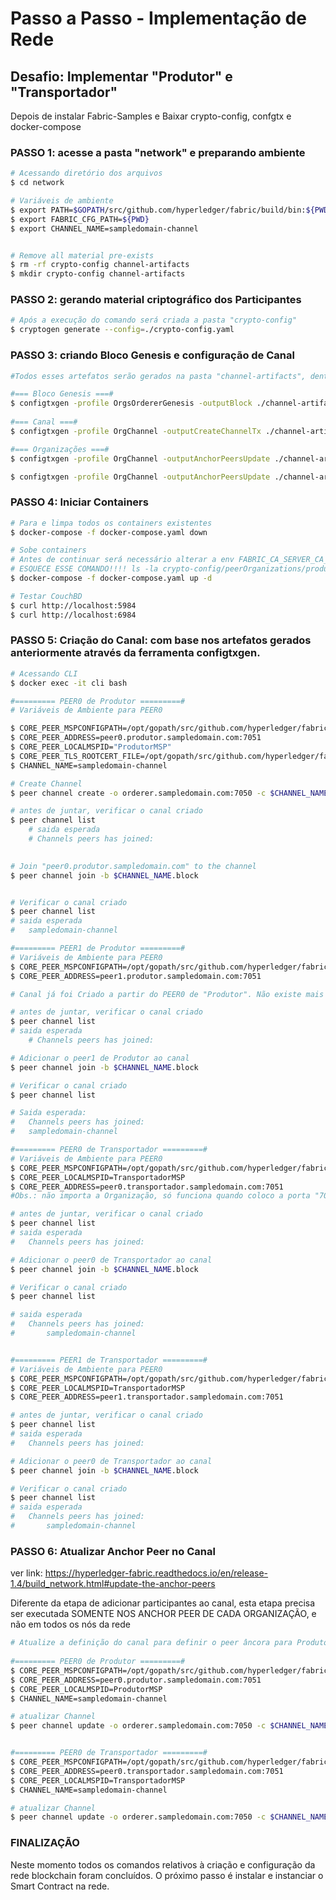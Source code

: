 # Passo a Passo - Implementação de Rede

## Desafio: Implementar "Produtor" e "Transportador"


Depois de instalar Fabric-Samples e Baixar crypto-config, confgtx e docker-compose

### PASSO 1: acesse a pasta "network" e preparando ambiente
~~~sh
# Acessando diretório dos arquivos
$ cd network

# Variáveis de ambiente
$ export PATH=$GOPATH/src/github.com/hyperledger/fabric/build/bin:${PWD}/../bin:${PWD}:$PATH
$ export FABRIC_CFG_PATH=${PWD}
$ export CHANNEL_NAME=sampledomain-channel


# Remove all material pre-exists
$ rm -rf crypto-config channel-artifacts
$ mkdir crypto-config channel-artifacts
~~~

### PASSO 2: gerando material criptográfico dos Participantes
~~~sh
# Após a execução do comando será criada a pasta "crypto-config"
$ cryptogen generate --config=./crypto-config.yaml
~~~	

### PASSO 3: criando Bloco Genesis e configuração de Canal
~~~sh
#Todos esses artefatos serão gerados na pasta "channel-artifacts", dentro de "network"

#=== Bloco Genesis ===#
$ configtxgen -profile OrgsOrdererGenesis -outputBlock ./channel-artifacts/genesis.block
	
#=== Canal ===#
$ configtxgen -profile OrgChannel -outputCreateChannelTx ./channel-artifacts/channel.tx -channelID $CHANNEL_NAME

#=== Organizações ===#
$ configtxgen -profile OrgChannel -outputAnchorPeersUpdate ./channel-artifacts/ProdutorMSPanchors.tx -channelID $CHANNEL_NAME -asOrg ProdutorMSP

$ configtxgen -profile OrgChannel -outputAnchorPeersUpdate ./channel-artifacts/TransportadorMSPanchors.tx -channelID $CHANNEL_NAME -asOrg TransportadorMSP
~~~

### PASSO 4: Iniciar Containers
~~~sh
# Para e limpa todos os containers existentes
$ docker-compose -f docker-compose.yaml down

# Sobe containers
# Antes de continuar será necessário alterar a env FABRIC_CA_SERVER_CA_KEYFILE para a ca.produtor.sampledomain.com e para ca.transportador.sampledomain.com  no docker-compose.yaml
# ESQUECE ESSE COMANDO!!!! ls -la crypto-config/peerOrganizations/produtor.sampledomain.com/ca/ | grep _sk
$ docker-compose -f docker-compose.yaml up -d

# Testar CouchBD
$ curl http://localhost:5984
$ curl http://localhost:6984

~~~

### PASSO 5: Criação do Canal: com base nos artefatos gerados anteriormente através da ferramenta configtxgen. 
~~~sh	
# Acessando CLI	
$ docker exec -it cli bash

#========= PEER0 de Produtor =========#
# Variáveis de Ambiente para PEER0

$ CORE_PEER_MSPCONFIGPATH=/opt/gopath/src/github.com/hyperledger/fabric/peer/crypto/peerOrganizations/produtor.sampledomain.com/users/Admin@produtor.sampledomain.com/msp
$ CORE_PEER_ADDRESS=peer0.produtor.sampledomain.com:7051
$ CORE_PEER_LOCALMSPID="ProdutorMSP"
$ CORE_PEER_TLS_ROOTCERT_FILE=/opt/gopath/src/github.com/hyperledger/fabric/peer/crypto/peerOrganizations/produtor.sampledomain.com/peers/peer0.produtor.sampledomain.com/tls/ca.crt
$ CHANNEL_NAME=sampledomain-channel

# Create Channel
$ peer channel create -o orderer.sampledomain.com:7050 -c $CHANNEL_NAME -f ./config/channel.tx

# antes de juntar, verificar o canal criado
$ peer channel list
	# saida esperada
	# Channels peers has joined:

		
# Join "peer0.produtor.sampledomain.com" to the channel
$ peer channel join -b $CHANNEL_NAME.block


# Verificar o canal criado
$ peer channel list
# saida esperada
#	sampledomain-channel

#========= PEER1 de Produtor =========#
# Variáveis de Ambiente para PEER0
$ CORE_PEER_MSPCONFIGPATH=/opt/gopath/src/github.com/hyperledger/fabric/peer/crypto/peerOrganizations/produtor.sampledomain.com/users/Admin@produtor.sampledomain.com/msp
$ CORE_PEER_ADDRESS=peer1.produtor.sampledomain.com:7051

# Canal já foi Criado a partir do PEER0 de "Produtor". Não existe mais necessidade de recriá-lo

# antes de juntar, verificar o canal criado
$ peer channel list
# saida esperada
	# Channels peers has joined:

# Adicionar o peer1 de Produtor ao canal
$ peer channel join -b $CHANNEL_NAME.block

# Verificar o canal criado
$ peer channel list

# Saida esperada:
#	Channels peers has joined:
#	sampledomain-channel

#========= PEER0 de Transportador =========#
# Variáveis de Ambiente para PEER0
$ CORE_PEER_MSPCONFIGPATH=/opt/gopath/src/github.com/hyperledger/fabric/peer/crypto/peerOrganizations/transportador.sampledomain.com/users/Admin@transportador.sampledomain.com/msp
$ CORE_PEER_LOCALMSPID=TransportadorMSP
$ CORE_PEER_ADDRESS=peer0.transportador.sampledomain.com:7051
#Obs.: não importa a Organização, só funciona quando coloco a porta "7051" (por que será? porque foi definido como sendo a PORTA DO CONTAINER)

# antes de juntar, verificar o canal criado
$ peer channel list
# saida esperada
#	Channels peers has joined:

# Adicionar o peer0 de Transportador ao canal
$ peer channel join -b $CHANNEL_NAME.block

# Verificar o canal criado
$ peer channel list

# saida esperada
#	Channels peers has joined:
#		sampledomain-channel


#========= PEER1 de Transportador =========#
# Variáveis de Ambiente para PEER0
$ CORE_PEER_MSPCONFIGPATH=/opt/gopath/src/github.com/hyperledger/fabric/peer/crypto/peerOrganizations/transportador.sampledomain.com/users/Admin@transportador.sampledomain.com/msp
$ CORE_PEER_LOCALMSPID=TransportadorMSP
$ CORE_PEER_ADDRESS=peer1.transportador.sampledomain.com:7051

# antes de juntar, verificar o canal criado
$ peer channel list
# saida esperada
#	Channels peers has joined:

# Adicionar o peer0 de Transportador ao canal
$ peer channel join -b $CHANNEL_NAME.block

# Verificar o canal criado
$ peer channel list
# saida esperada
#	Channels peers has joined:
#		sampledomain-channel

~~~


### PASSO 6: Atualizar Anchor Peer no Canal
 ver link: https://hyperledger-fabric.readthedocs.io/en/release-1.4/build_network.html#update-the-anchor-peers

Diferente da etapa de adicionar participantes ao canal, esta etapa precisa ser executada SOMENTE NOS ANCHOR PEER DE CADA ORGANIZAÇÃO, e não em todos os nós da rede

~~~sh
# Atualize a definição do canal para definir o peer âncora para Produtor como peer0.produtor.sampledomain.com
	
#========= PEER0 de Produtor =========#
$ CORE_PEER_MSPCONFIGPATH=/opt/gopath/src/github.com/hyperledger/fabric/peer/crypto/peerOrganizations/produtor.sampledomain.com/users/Admin\@produtor.sampledomain.com/msp/
$ CORE_PEER_ADDRESS=peer0.produtor.sampledomain.com:7051
$ CORE_PEER_LOCALMSPID=ProdutorMSP
$ CHANNEL_NAME=sampledomain-channel

# atualizar Channel
$ peer channel update -o orderer.sampledomain.com:7050 -c $CHANNEL_NAME -f ./config/${CORE_PEER_LOCALMSPID}anchors.tx


#========= PEER0 de Transportador =========#
$ CORE_PEER_MSPCONFIGPATH=/opt/gopath/src/github.com/hyperledger/fabric/peer/crypto/peerOrganizations/transportador.sampledomain.com/users/Admin\@transportador.sampledomain.com/msp/
$ CORE_PEER_ADDRESS=peer0.transportador.sampledomain.com:7051
$ CORE_PEER_LOCALMSPID=TransportadorMSP
$ CHANNEL_NAME=sampledomain-channel

# atualizar Channel
$ peer channel update -o orderer.sampledomain.com:7050 -c $CHANNEL_NAME -f ./config/${CORE_PEER_LOCALMSPID}anchors.tx

~~~


### FINALIZAÇÃO
Neste momento todos os comandos relativos à criação e configuração da rede blockchain foram concluídos. O próximo passo é instalar e instanciar o Smart Contract na rede.


